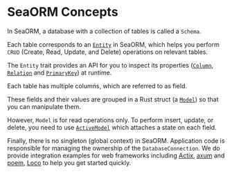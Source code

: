 # SeaORM Concepts

In SeaORM, a database with a collection of tables is called a `Schema`.

Each table corresponds to an [`Entity`](04-generate-entity/02-entity-format.md#entity) in SeaORM, which helps you perform `CRUD` (Create, Read, Update, and Delete) operations on relevant tables.

The `Entity` trait provides an API for you to inspect its properties ([`Column`](04-generate-entity/02-entity-format.md#column), [`Relation`](04-generate-entity/02-entity-format.md#relation) and [`PrimaryKey`](04-generate-entity/02-entity-format.md#primary-key)) at runtime.

Each table has multiple columns, which are referred to as field.

These fields and their values are grouped in a Rust struct (a [`Model`](12-internal-design/05-expanded-entity-format.md#model)) so that you can manipulate them.

However, `Model` is for read operations only. To perform insert, update, or delete, you need to use [`ActiveModel`](12-internal-design/05-expanded-entity-format.md#active-model) which attaches a state on each field.

Finally, there is no singleton (global context) in SeaORM. Application code is responsible for managing the ownership of the `DatabaseConnection`. We do provide integration examples for web frameworks including [Actix](https://github.com/SeaQL/sea-orm/tree/master/examples/actix_example), [axum](https://github.com/SeaQL/sea-orm/tree/master/examples/axum_example) and [poem](https://github.com/SeaQL/sea-orm/tree/master/examples/poem_example), [Loco](https://github.com/SeaQL/sea-orm/tree/master/examples/loco_example) to help you get started quickly.